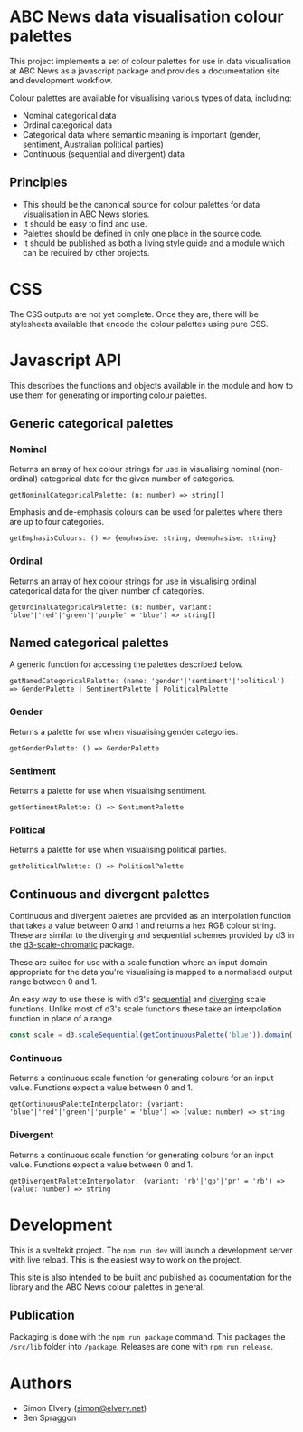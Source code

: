 # ABC News data visualisation colour palettes

This project implements a set of colour palettes for use in data visualisation at ABC News as a javascript package and provides a documentation site and development workflow.

Colour palettes are available for visualising various types of data, including:

- Nominal categorical data
- Ordinal categorical data
- Categorical data where semantic meaning is important (gender, sentiment, Australian political parties)
- Continuous (sequential and divergent) data

## Principles

- This should be the canonical source for colour palettes for data visualisation in ABC News stories.
- It should be easy to find and use.
- Palettes should be defined in only one place in the source code.
- It should be published as both a living style guide and a module which can be required by other projects.


# CSS

The CSS outputs are not yet complete. Once they are, there will be stylesheets available that encode the colour palettes using pure CSS.
# Javascript API

This describes the functions and objects available in the module and how to use them for generating or importing colour palettes.

## Generic categorical palettes

### Nominal

Returns an array of hex colour strings for use in visualising nominal (non-ordinal) categorical data for the given number of categories.

`getNominalCategoricalPalette: (n: number) => string[]`

Emphasis and de-emphasis colours can be used for palettes where there are up to four categories.

`getEmphasisColours: () => {emphasise: string, deemphasise: string}`

### Ordinal

Returns an array of hex colour strings for use in visualising ordinal categorical data for the given number of categories.

`getOrdinalCategoricalPalette: (n: number, variant: 'blue'|'red'|'green'|'purple' = 'blue') => string[]`

## Named categorical palettes

A generic function for accessing the palettes described below.

`getNamedCategoricalPalette: (name: 'gender'|'sentiment'|'political') => GenderPalette | SentimentPalette | PoliticalPalette`

### Gender

Returns a palette for use when visualising gender categories.

`getGenderPalette: () => GenderPalette`

### Sentiment

Returns a palette for use when visualising sentiment.

`getSentimentPalette: () => SentimentPalette`

### Political

Returns a palette for use when visualising political parties.

`getPoliticalPalette: () => PoliticalPalette`

## Continuous and divergent palettes

Continuous and divergent palettes are provided as an interpolation function that takes a value between 0 and 1 and returns a hex RGB colour string. These are similar to the diverging and sequential schemes provided by d3 in the [d3-scale-chromatic](https://github.com/d3/d3-scale-chromatic/blob/main/README.md) package.

These are suited for use with a scale function where an input domain appropriate for the data you're visualising is mapped to a normalised output range between 0 and 1.

An easy way to use these is with d3's [sequential](https://github.com/d3/d3-scale/blob/main/README.md#sequential-scales) and [diverging](https://github.com/d3/d3-scale/blob/main/README.md#diverging-scales) scale functions. Unlike most of d3's scale functions these take an interpolation function in place of a range.

```js
const scale = d3.scaleSequential(getContinuousPalette('blue')).domain([0, 100]);
```

### Continuous

Returns a continuous scale function for generating colours for an input value. Functions expect a value between 0 and 1.

`getContinuousPaletteInterpolator: (variant: 'blue'|'red'|'green'|'purple' = 'blue') => (value: number) => string`

### Divergent

Returns a continuous scale function for generating colours for an input value. Functions expect a value between 0 and 1.

`getDivergentPaletteInterpolator: (variant: 'rb'|'gp'|'pr' = 'rb') => (value: number) => string`

# Development

This is a sveltekit project. The `npm run dev` will launch a development server with live reload. This is the easiest way to work on the project. 

This site is also intended to be built and published as documentation for the library and the ABC News colour palettes in general.

## Publication

Packaging is done with the `npm run package` command. This packages the `/src/lib` folder into `/package`. Releases are done with `npm run release`. 

# Authors

- Simon Elvery ([simon@elvery.net](mailto:simon@elvery.net))
- Ben Spraggon
